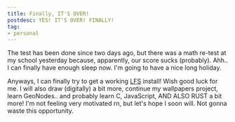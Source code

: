 ```yaml
---
title: Finally, IT'S OVER!
postdesc: YES! IT'S OVER! FINALLY!
tag:
- personal
---
```


The test has been done since two days ago, but there was a math re-test at my school yesterday because, apparently, our score sucks (probably). Ahh.. I can finally have enough sleep now. I'm going to have a nice long holiday.

Anyways, I can finally try to get a working [LFS](https://www.linuxfromscratch.org) install! Wish good luck for me. I will also draw (digitally) a bit more, continue my wallpapers project, learn GeoNodes.. and probably learn C, JavaScript, AND ALSO RUST a bit more! I'm not feeling very motivated rn, but let's hope I soon will. Not gonna waste this opportunity.
